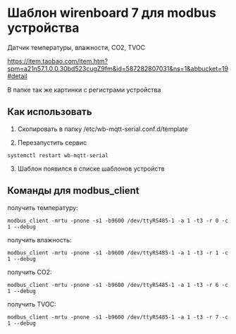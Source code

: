# Шаблон wirenboard 7 для modbus устройства

Датчик температуры, влажности, CO2, TVOC 

https://item.taobao.com/item.htm?spm=a21n57.1.0.0.30bd523cugZ9fm&id=587282807031&ns=1&abbucket=19#detail

В папке так же картинки с регистрами устройства


## Как использовать 

1. Скопировать в папку /etc/wb-mqtt-serial.conf.d/template

2. Перезапустить сервис 
```
systemctl restart wb-mqtt-serial
```
3. Шаблон появился в списке шаблонов устройств

## Команды для modbus_client
получить температуру:

```
modbus_client -mrtu -pnone -s1 -b9600 /dev/ttyRS485-1 -a 1 -t3 -r 0 -c 1 --debug
```


получить влажность:
```
modbus_client -mrtu -pnone -s1 -b9600 /dev/ttyRS485-1 -a 1 -t3 -r 1 -c 1 --debug

```

получить CO2:
```
modbus_client -mrtu -pnone -s1 -b9600 /dev/ttyRS485-1 -a 1 -t3 -r 6 -c 1 --debug
```

получить TVOC:
```
modbus_client -mrtu -pnone -s1 -b9600 /dev/ttyRS485-1 -a 1 -t3 -r 7 -c 1 --debug
```
